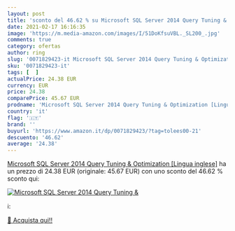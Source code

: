```yaml
---
layout: post
title: 'sconto del 46.62 % su Microsoft SQL Server 2014 Query Tuning &  '
date: 2021-02-17 16:16:35
image: 'https://m.media-amazon.com/images/I/51DoKfsuVBL._SL200_.jpg'
comments: true
category: ofertas
author: ring
slug: '0071829423-it Microsoft SQL Server 2014 Query Tuning & Optimization...'
sku: '0071829423-it'
tags: [  ]
actualPrice: 24.38 EUR
currency: EUR
price: 24.38
comparePrice: 45.67 EUR
prodname: 'Microsoft SQL Server 2014 Query Tuning & Optimization [Lingua inglese]'
country: 'it'
flag: '🇮🇹'
brand: ''
buyurl: 'https://www.amazon.it/dp/0071829423/?tag=tolees00-21'
descuento: '46.62'
average: '24.38'
---
```


[Microsoft SQL Server 2014 Query Tuning & Optimization [Lingua inglese]](https://www.amazon.it/dp/0071829423/?tag=tolees00-21) ha un prezzo di 24.38 EUR (originale: 45.67 EUR) con uno sconto del 46.62 % sconto qui:

[![Microsoft SQL Server 2014 Query Tuning &](https://m.media-amazon.com/images/I/51DoKfsuVBL._SL200_.jpg)](https://www.amazon.it/dp/0071829423/?tag=tolees00-21)

ℹ️:


[🛒 Acquista qui!!](https://www.amazon.it/dp/0071829423/?tag=tolees00-21)
